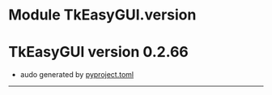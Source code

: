 # Module TkEasyGUI.version

# TkEasyGUI version 0.2.66

- audo generated by [pyproject.toml](https://github.com/kujirahand/tkeasygui-python/blob/main/pyproject.toml)

---------------------------



